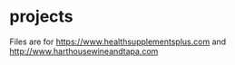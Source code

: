 # projects
Files are for https://www.healthsupplementsplus.com and http://www.harthousewineandtapa.com
